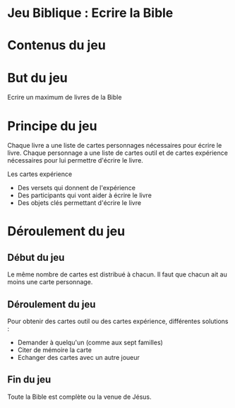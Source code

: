 # Jeu Biblique : Ecrire la Bible

# Contenus du jeu

# But du jeu

Ecrire un maximum de livres de la Bible

# Principe du jeu

Chaque livre a une liste de cartes personnages nécessaires pour écrire le livre.
Chaque personnage a une liste de cartes outil et de cartes expérience nécessaires pour lui permettre d'écrire le livre.

Les cartes expérience

* Des versets qui donnent de l'expérience
* Des participants qui vont aider à écrire le livre
* Des objets clés permettant d'écrire le livre

# Déroulement du jeu

## Début du jeu

Le même nombre de cartes est distribué à chacun.
Il faut que chacun ait au moins une carte personnage.

## Déroulement du jeu

Pour obtenir des cartes outil ou des cartes expérience, différentes solutions :

* Demander à quelqu'un (comme aux sept familles)
* Citer de mémoire la carte
* Echanger des cartes avec un autre joueur

## Fin du jeu

Toute la Bible est complète ou la venue de Jésus.
